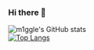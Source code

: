 ### Hi there 👋
![m1ggle's GitHub stats](https://github-readme-stats.vercel.app/api?username=m1ggle&show_icons=true&theme=dracula&count_private=true)  
[![Top Langs](https://github-readme-stats.vercel.app/api/top-langs/?username=m1ggle&hide_progress=true)](https://github.com/m1ggle/github-readme-stats)


